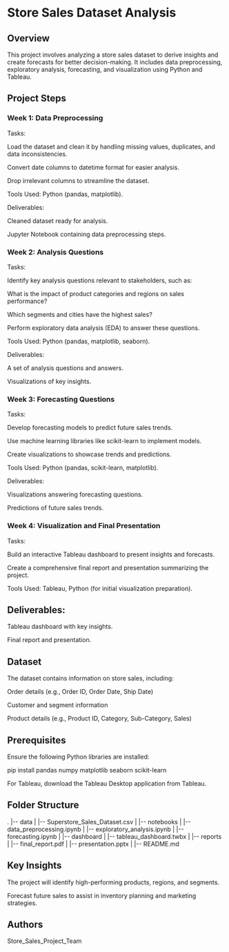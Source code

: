 # Store Sales Dataset Analysis

## Overview

This project involves analyzing a store sales dataset to derive insights and create forecasts for better decision-making. It includes data preprocessing, exploratory analysis, forecasting, and visualization using Python and Tableau.

## Project Steps

### Week 1: Data Preprocessing

Tasks:

Load the dataset and clean it by handling missing values, duplicates, and data inconsistencies.

Convert date columns to datetime format for easier analysis.

Drop irrelevant columns to streamline the dataset.

Tools Used: Python (pandas, matplotlib).

Deliverables:

Cleaned dataset ready for analysis.

Jupyter Notebook containing data preprocessing steps.

### Week 2: Analysis Questions

Tasks:

Identify key analysis questions relevant to stakeholders, such as:

What is the impact of product categories and regions on sales performance?

Which segments and cities have the highest sales?

Perform exploratory data analysis (EDA) to answer these questions.

Tools Used: Python (pandas, matplotlib, seaborn).

Deliverables:

A set of analysis questions and answers.

Visualizations of key insights.

### Week 3: Forecasting Questions

Tasks:

Develop forecasting models to predict future sales trends.

Use machine learning libraries like scikit-learn to implement models.

Create visualizations to showcase trends and predictions.

Tools Used: Python (pandas, scikit-learn, matplotlib).

Deliverables:

Visualizations answering forecasting questions.

Predictions of future sales trends.

### Week 4: Visualization and Final Presentation

Tasks:

Build an interactive Tableau dashboard to present insights and forecasts.

Create a comprehensive final report and presentation summarizing the project.

Tools Used: Tableau, Python (for initial visualization preparation).

## Deliverables:

Tableau dashboard with key insights.

Final report and presentation.

## Dataset

The dataset contains information on store sales, including:

Order details (e.g., Order ID, Order Date, Ship Date)

Customer and segment information

Product details (e.g., Product ID, Category, Sub-Category, Sales)

## Prerequisites

Ensure the following Python libraries are installed:

pip install pandas numpy matplotlib seaborn scikit-learn

For Tableau, download the Tableau Desktop application from Tableau.

## Folder Structure

.
|-- data
|   |-- Superstore_Sales_Dataset.csv
|
|-- notebooks
|   |-- data_preprocessing.ipynb
|   |-- exploratory_analysis.ipynb
|   |-- forecasting.ipynb
|
|-- dashboard
|   |-- tableau_dashboard.twbx
|
|-- reports
|   |-- final_report.pdf
|   |-- presentation.pptx
|
|-- README.md

## Key Insights

The project will identify high-performing products, regions, and segments.

Forecast future sales to assist in inventory planning and marketing strategies.

## Authors

Store_Sales_Project_Team
